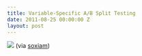 ```yaml
---
title: Variable-Specific A/B Split Testing
date: 2011-08-25 00:00:00 Z
layout: post
---
```


![](http://25.media.tumblr.com/tumblr_lq3nx3yH2F1qz4axuo1_1280.jpg)
(via [soxiam](http://soxiam.tumblr.com/))

